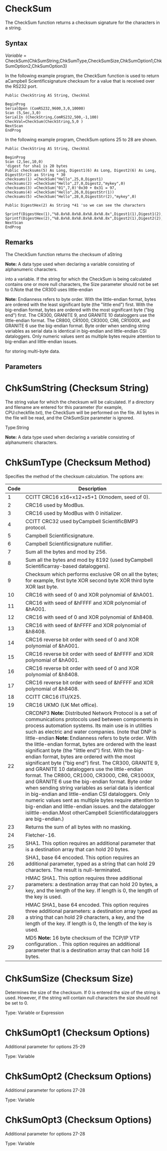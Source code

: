 # CheckSum

The CheckSum function returns a checksum signature for the characters in a string.

## Syntax

_Variable_ = CheckSum(ChkSumString,ChkSumType,CheckSumSize,ChkSumOption1,ChkSumOption2,ChkSumOption3)

In the following example program, the CheckSum function is used to return aCampbell Scientificsignature checksum for a value that is received over the RS232 port.

```
Public CheckString AS String, CheckVal

BeginProg
SerialOpen (ComRS232,9600,3,0,10000)
Scan (5,Sec,3,0)
SerialIn (CheckString,ComRS232,500,-1,100)
CheckVal=CheckSum(CheckString,5,0 )
NextScan
EndProg
```

In the following example program, CheckSum options 25 to 28 are shown.

```
Public CheckString AS String, CheckVal

BeginProg
Scan (2,Sec,10,0)
'digest for sha1 is 20 bytes
Public checksums(5) As Long, Digest1(6) As Long, Digest2(6) As Long, DigestStr(2) as String * 30
checksums(1) =CheckSum("Hello",25,0,Digest1)
checksums(2) =CheckSum("Hello",27,0,Digest2,"mykey",0)
checksums(3) =CheckSum("01",7,0)'0x30 + 0x31 = 97,
checksums(4) =CheckSum("Hello",26,0,DigestStr(1))
checksums(5) =CheckSum("Hello",28,0,DigestStr(2),"mykey",0)

Public DigestHex(2) As String *41 'so we can see the characters

Sprintf(DigestHex(1),"%8.8x%8.8x%8.8x%8.8x%8.8x",Digest1(1),Digest1(2),Digest1(3),Digest1(4),Digest1(5))
Sprintf(DigestHex(2),"%8.8x%8.8x%8.8x%8.8x%8.8x",Digest2(1),Digest2(2),Digest2(3),Digest2(4),Digest2(5))
NextScan
EndProg
```

## Remarks

The CheckSum function returns the checksum of aString

**Note:** A data type used when declaring a variable consisting of alphanumeric characters.

into a variable. If the string for which the CheckSum is being calculated contains one or more null characters, the Size parameter should not be set to 0.Note that the CR300 uses little-endian

**Note:** Endianness refers to byte order. With the little-endian format, bytes are ordered with the least significant byte (the "little end") first. With the big-endian format, bytes are ordered with the most significant byte ("big end") first. The CR300, GRANITE 9, and GRANITE 10 dataloggers use the little-endian format. The CR800, CR1000, CR3000, CR6, CR1000X, and GRANITE 6 use the big-endian format. Byte order when sending string variables as serial data is identical in big-endian and little-endian CSI dataloggers. Only numeric values sent as multiple bytes require attention to big-endian and little-endian issues.

for storing multi-byte data.

## Parameters

# ChkSumString (Checksum String)

The string value for which the checksum will be calculated. If a directory and filename are entered for this parameter (for example, CPU:checkfile.txt), the CheckSum will be performed on the file. All bytes in the file will be read, and the ChkSumSize parameter is ignored.

Type:String

**Note:** A data type used when declaring a variable consisting of alphanumeric characters.

# ChkSumType (Checksum Method)

Specifies the method of the checksum calculation. The options are:

| Code | Description                                                                                                                                                                                                                                                                                                                                                                                                                                                                                                                                                                                                                                                                                                                                                                                                                                                                                                                                                                                  |
| ---- | -------------------------------------------------------------------------------------------------------------------------------------------------------------------------------------------------------------------------------------------------------------------------------------------------------------------------------------------------------------------------------------------------------------------------------------------------------------------------------------------------------------------------------------------------------------------------------------------------------------------------------------------------------------------------------------------------------------------------------------------------------------------------------------------------------------------------------------------------------------------------------------------------------------------------------------------------------------------------------------------- |
| 1    | CCITT CRC16 x16+x12+x5+1 (Xmodem, seed of 0).                                                                                                                                                                                                                                                                                                                                                                                                                                                                                                                                                                                                                                                                                                                                                                                                                                                                                                                                                |
| 2    | CRC16 used by ModBus.                                                                                                                                                                                                                                                                                                                                                                                                                                                                                                                                                                                                                                                                                                                                                                                                                                                                                                                                                                        |
| 3    | CRC16 used by ModBus with 0 initializer.                                                                                                                                                                                                                                                                                                                                                                                                                                                                                                                                                                                                                                                                                                                                                                                                                                                                                                                                                     |
| 4    | CCITT CRC32 used byCampbell ScientificBMP3 protocol.                                                                                                                                                                                                                                                                                                                                                                                                                                                                                                                                                                                                                                                                                                                                                                                                                                                                                                                                         |
| 5    | Campbell Scientificsignature.                                                                                                                                                                                                                                                                                                                                                                                                                                                                                                                                                                                                                                                                                                                                                                                                                                                                                                                                                                |
| 6    | Campbell Scientificsignature nullifier.                                                                                                                                                                                                                                                                                                                                                                                                                                                                                                                                                                                                                                                                                                                                                                                                                                                                                                                                                      |
| 7    | Sum all the bytes and mod by 256.                                                                                                                                                                                                                                                                                                                                                                                                                                                                                                                                                                                                                                                                                                                                                                                                                                                                                                                                                            |
| 8    | Sum all the bytes and mod by 8192 (used byCampbell Scientificarray-based dataloggers).                                                                                                                                                                                                                                                                                                                                                                                                                                                                                                                                                                                                                                                                                                                                                                                                                                                                                                       |
| 9    | Checksum which performs exclusive OR on all the bytes; for example, first byte XOR second byte XOR third byte XOR last byte.                                                                                                                                                                                                                                                                                                                                                                                                                                                                                                                                                                                                                                                                                                                                                                                                                                                                 |
| 10   | CRC16 with seed of 0 and XOR polynomial of &hA001.                                                                                                                                                                                                                                                                                                                                                                                                                                                                                                                                                                                                                                                                                                                                                                                                                                                                                                                                           |
| 11   | CRC16 with seed of &hFFFF and XOR polynomial of &hA001.                                                                                                                                                                                                                                                                                                                                                                                                                                                                                                                                                                                                                                                                                                                                                                                                                                                                                                                                      |
| 12   | CRC16 with seed of 0 and XOR polynomial of &h8408.                                                                                                                                                                                                                                                                                                                                                                                                                                                                                                                                                                                                                                                                                                                                                                                                                                                                                                                                           |
| 13   | CRC16 with seed of &hFFFF and XOR polynomial of &h8408.                                                                                                                                                                                                                                                                                                                                                                                                                                                                                                                                                                                                                                                                                                                                                                                                                                                                                                                                      |
| 14   | CRC16 reverse bit order with seed of 0 and XOR polynomial of &hA001.                                                                                                                                                                                                                                                                                                                                                                                                                                                                                                                                                                                                                                                                                                                                                                                                                                                                                                                         |
| 15   | CRC16 reverse bit order with seed of &hFFFF and XOR polynomial of &hA001.                                                                                                                                                                                                                                                                                                                                                                                                                                                                                                                                                                                                                                                                                                                                                                                                                                                                                                                    |
| 16   | CRC16 reverse bit order with seed of 0 and XOR polynomial of &h8408.                                                                                                                                                                                                                                                                                                                                                                                                                                                                                                                                                                                                                                                                                                                                                                                                                                                                                                                         |
| 17   | CRC16 reverse bit order with seed of &hFFFF and XOR polynomial of &h8408.                                                                                                                                                                                                                                                                                                                                                                                                                                                                                                                                                                                                                                                                                                                                                                                                                                                                                                                    |
| 18   | CCITT CRC16 ITU/X25.                                                                                                                                                                                                                                                                                                                                                                                                                                                                                                                                                                                                                                                                                                                                                                                                                                                                                                                                                                         |
| 19   | CRC16 UKMO (UK Met office).                                                                                                                                                                                                                                                                                                                                                                                                                                                                                                                                                                                                                                                                                                                                                                                                                                                                                                                                                                  |
| 22   | CRCDNP3 **Note:** Distributed Network Protocol is a set of communications protocols used between components in process automation systems. Its main use is in utilities such as electric and water companies. (note that DNP is little-endian **Note:** Endianness refers to byte order. With the little-endian format, bytes are ordered with the least significant byte (the "little end") first. With the big-endian format, bytes are ordered with the most significant byte ("big end") first. The CR300, GRANITE 9, and GRANITE 10 dataloggers use the little-endian format. The CR800, CR1000, CR3000, CR6, CR1000X, and GRANITE 6 use the big-endian format. Byte order when sending string variables as serial data is identical in big-endian and little-endian CSI dataloggers. Only numeric values sent as multiple bytes require attention to big-endian and little-endian issues. and the datalogger islittle-endian.Most otherCampbell Scientificdataloggers are big-endian.) |
| 23   | Returns the sum of all bytes with no masking.                                                                                                                                                                                                                                                                                                                                                                                                                                                                                                                                                                                                                                                                                                                                                                                                                                                                                                                                                |
| 24   | Fletcher-16.                                                                                                                                                                                                                                                                                                                                                                                                                                                                                                                                                                                                                                                                                                                                                                                                                                                                                                                                                                                 |
| 25   | SHA1. This option requires an additional parameter that is a destination array that can hold 20 bytes.                                                                                                                                                                                                                                                                                                                                                                                                                                                                                                                                                                                                                                                                                                                                                                                                                                                                                       |
| 26   | SHA1, base 64 encoded. This option requires an additional parameter, typed as a string that can hold 29 characters. The result is null-terminated.                                                                                                                                                                                                                                                                                                                                                                                                                                                                                                                                                                                                                                                                                                                                                                                                                                           |
| 27   | HMAC SHA1. This option requires three additional parameters: a destination array that can hold 20 bytes, a key, and the length of the key. If length is 0, the length of the key is used.                                                                                                                                                                                                                                                                                                                                                                                                                                                                                                                                                                                                                                                                                                                                                                                                    |
| 28   | HMAC SHA1, base 64 encoded. This option requires three additional parameters: a destination array typed as a string that can hold 29 characters, a key, and the length of the key. If length is 0, the length of the key is used.                                                                                                                                                                                                                                                                                                                                                                                                                                                                                                                                                                                                                                                                                                                                                            |
| 29   | MD5 **Note:** 16 byte checksum of the TCP/IP VTP configuration. . This option requires an additional parameter that is a destination array that can hold 16 bytes.                                                                                                                                                                                                                                                                                                                                                                                                                                                                                                                                                                                                                                                                                                                                                                                                                           |

# ChkSumSize (Checksum Size)

Determines the size of the checksum. If 0 is entered the size of the string is used. However, if the string will contain null characters the size should not be set to 0.

Type: Variable or Expression

# ChkSumOpt1 (Checksum Options)

Additional parameter for options 25-29

Type: Variable

# ChkSumOpt2 (Checksum Options)

Additional parameter for options 27-28

Type: Variable

# ChkSumOpt3 (Checksum Options)

Additional parameter for options 27-28

Type: Variable
